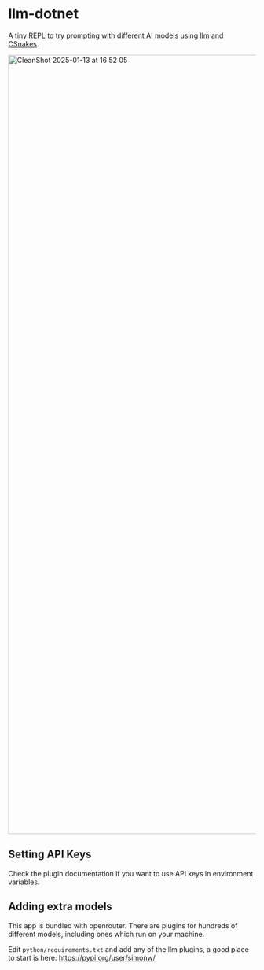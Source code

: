 # llm-dotnet

A tiny REPL to try prompting with different AI models using [llm](llm.datasette.io) and [CSnakes](tonybaloney.github.io/CSnakes).

<img width="1583" alt="CleanShot 2025-01-13 at 16 52 05" src="https://github.com/user-attachments/assets/256060f8-1a0b-482c-9d50-f0ad289adfca" />

## Setting API Keys

Check the plugin documentation if you want to use API keys in environment variables.

## Adding extra models

This app is bundled with openrouter. There are plugins for hundreds of different models, including ones which run on your machine.

Edit `python/requirements.txt` and add any of the llm plugins, a good place to start is here:
https://pypi.org/user/simonw/
